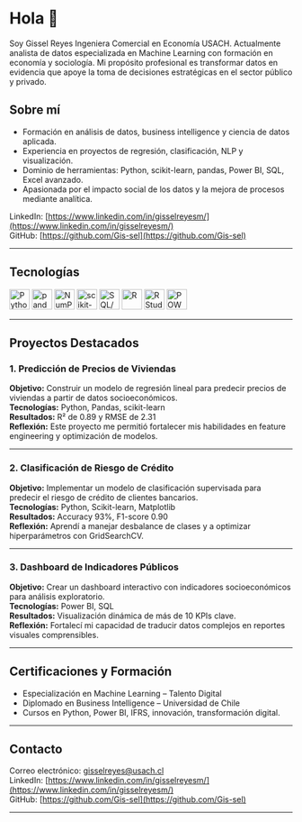 # Hola 👋
Soy Gissel Reyes Ingeniera Comercial en Economía USACH.
Actualmente analista de datos especializada en Machine Learning con formación en economía y sociología. 
Mi propósito profesional es transformar datos en evidencia que apoye la toma de decisiones estratégicas en el sector público y privado.

## Sobre mí

- Formación en análisis de datos, business intelligence y ciencia de datos aplicada.  
- Experiencia en proyectos de regresión, clasificación, NLP y visualización.  
- Dominio de herramientas: Python, scikit-learn, pandas, Power BI, SQL, Excel avanzado.  
- Apasionada por el impacto social de los datos y la mejora de procesos mediante analítica.

LinkedIn: [https://www.linkedin.com/in/gisselreyesm/](https://www.linkedin.com/in/gisselreyesm/)  
GitHub: [https://github.com/Gis-sel](https://github.com/Gis-sel)

---
## Tecnologías
<p>
  <img src="https://cdn.jsdelivr.net/gh/devicons/devicon/icons/python/python-original.svg" width="36" alt="Python"/>
  <img src="https://cdn.jsdelivr.net/gh/devicons/devicon/icons/pandas/pandas-original.svg" width="36" alt="pandas"/>
  <img src="https://cdn.jsdelivr.net/gh/devicons/devicon/icons/numpy/numpy-original.svg" width="36" alt="NumPy"/>
  <img src="https://cdn.jsdelivr.net/gh/devicons/devicon/icons/scikit-learn/scikit-learn-original.svg" width="36" alt="scikit-learn"/>
  <img src="https://cdn.jsdelivr.net/gh/devicons/devicon/icons/mysql/mysql-original.svg" width="36" alt="SQL/MySQL"/>
  <img src="https://cdn.jsdelivr.net/gh/devicons/devicon/icons/r/r-original.svg" width="36" alt="R"/>
  <img src="https://cdn.jsdelivr.net/gh/devicons/devicon/icons/rstudio/rstudio-original.svg" width="36" alt="RStudio"/>
  <img src="https://cdn.jsdelivr.net/gh/devicons/devicon/icons/powerbi/powerbi-original.svg" width="36" alt="POWER BI"/>
</p>

---

## Proyectos Destacados

### 1. Predicción de Precios de Viviendas
**Objetivo:** Construir un modelo de regresión lineal para predecir precios de viviendas a partir de datos socioeconómicos.  
**Tecnologías:** Python, Pandas, scikit-learn  
**Resultados:** R² de 0.89 y RMSE de 2.31  
**Reflexión:** Este proyecto me permitió fortalecer mis habilidades en feature engineering y optimización de modelos.

---

### 2. Clasificación de Riesgo de Crédito
**Objetivo:** Implementar un modelo de clasificación supervisada para predecir el riesgo de crédito de clientes bancarios.  
**Tecnologías:** Python, Scikit-learn, Matplotlib  
**Resultados:** Accuracy 93%, F1-score 0.90  
**Reflexión:** Aprendí a manejar desbalance de clases y a optimizar hiperparámetros con GridSearchCV.


---

### 3. Dashboard de Indicadores Públicos
**Objetivo:** Crear un dashboard interactivo con indicadores socioeconómicos para análisis exploratorio.  
**Tecnologías:** Power BI, SQL  
**Resultados:** Visualización dinámica de más de 10 KPIs clave.  
**Reflexión:** Fortalecí mi capacidad de traducir datos complejos en reportes visuales comprensibles.


---
## Certificaciones y Formación

- Especialización en Machine Learning – Talento Digital  
- Diplomado en Business Intelligence – Universidad de Chile  
- Cursos en Python, Power BI, IFRS, innovación, transformación digital.

---

## Contacto

Correo electrónico: gisselreyes@usach.cl  
LinkedIn: [https://www.linkedin.com/in/gisselreyesm/](https://www.linkedin.com/in/gisselreyesm/)  
GitHub: [https://github.com/Gis-sel](https://github.com/Gis-sel)

---
